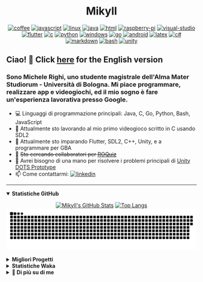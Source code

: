 <div align="center">
  <h1 align="center">Mikyll</h1>

[![coffee][coffee-shield]][coffee-url]
[![javascript][javascript-shield]][javascript-url]
[![linux][linux-shield]][linux-url]
[![java][java-shield]][java-url]
[![html][html-shield]][html-url]
[![raspberry-pi][raspberry-shield]][raspberry-url]
[![visual-studio][vs-shield]][vs-url]
[![flutter][flutter-shield]][flutter-url]
[![c][c-shield]][c-url]
[![python][python-shield]][python-url]
[![windows][windows-shield]][windows-url]
[![go][go-shield]][go-url]
[![android][android-shield]][android-url]
[![latex][latex-shield]][latex-url]
[![c#][c#-shield]][c#-url]
[![markdown][md-shield]][md-url]
[![bash][bash-shield]][bash-url]
[![unity][unity-shield]][unity-url]

</div>

## Ciao! 👋 Click <a href="https://github.com/mikyll/mikyll/blob/main/README.md">here</a> for the English version

### Sono Michele Righi, uno studente magistrale dell'Alma Mater Studiorum - Università di Bologna. Mi piace programmare, realizzare app e videogiochi, ed il mio sogno è fare un'esperienza lavorativa presso Google.
- 💻 Linguaggi di programmazione principali: Java, C, Go, Python, Bash, JavaScript
- 🔭 Attualmente sto lavorando al mio primo videogioco scritto in C usando SDL2
- 🌱 Attualmente sto imparando Flutter, SDL2, C++, Unity, e a programmare per GBA
- 👯 ~~Sto cercando collaboratori per [ROQuiz](https://github.com/mikyll/ROQuiz)~~
- 🤔 Avrei bisogno di una mano per risolvere i problemi principali di [Unity DOTS Prototype](https://github.com/mikyll/UnityDOTS-Thesis/tree/main/DOTS%20Prototype)
- 📫 Come contattarmi: [![linkedin][linkedin-shield]][linkedin-url]

-------

<details open="">
  <summary><b>Statistiche GitHub</b></summary>
  <p align="center">
    <a href="https://github.com/mikyll/mikyll"><img alt="Mikyll's GitHub Stats" src="https://github-readme-stats.vercel.app/api?username=mikyll&show_icons=true" width=55%/></a>
    <a href="https://github.com/mikyll/mikyll"><img alt="Top Langs" src="https://github-readme-stats.vercel.app/api/top-langs/?username=mikyll&layout=compact&langs_count=8" width=40%/></a>
    <a href="https://github.com/mikyll/mikyll"><img alt="Snake animation" src="https://github.com/mikyll/mikyll/blob/output/github-contribution-grid-snake.svg"/></a>
  </p>
</details>

<details>
  <summary><b>Migliori Progetti</b></summary>
  
  <h3><a href="https://github.com/TryKatChup/Poke-Pi-Dex">Poké-Pi-Dex</a></h3>
  <a href="https://github.com/TryKatChup">TryKatChup</a> and I recreated a Pokédex clone, which recognizes pictures of Pokémon from the first generation, using a Convolutional Neural Network. It's built on Raspberry Pi4 with LCD display, PiCamera, speaker and some other components attached. The case is made of recycled cardboard. 🌱<br/>
  <p align="center">
    <a href="https://github.com/TryKatChup/Poke-Pi-Dex"><img alt="Poké-Pi-Dex" src="https://github.com/mikyll/mikyll/blob/main/gfx/Pok%C3%A9-Pi-Dex.png" width=50%/></a>
    <br/>
    Watch the <a href="https://www.youtube.com/watch?v=IkbLYq1PmRs">demo</a> on YouTube!
  </p>
</details>

<details>
  <summary><b>Statistiche Waka</b></summary>
  
<!--START_SECTION:waka-->
![Code Time](http://img.shields.io/badge/Code%20Time-1%2C100%20hrs-blue)

![Lines of code](https://img.shields.io/badge/From%20Hello%20World%20I%27ve%20Written-39%20Thousand%20lines%20of%20code-blue)

**I'm a Night 🦉** 

```text
🌞 Morning    104 commits    █░░░░░░░░░░░░░░░░░░░░░░░░   6.65% 
🌆 Daytime    436 commits    ███████░░░░░░░░░░░░░░░░░░   27.86% 
🌃 Evening    443 commits    ███████░░░░░░░░░░░░░░░░░░   28.31% 
🌙 Night      582 commits    █████████░░░░░░░░░░░░░░░░   37.19%

```


📊 **This Week I Spent My Time On** 

```text
💬 Programming Languages: 
Other                    8 hrs 30 mins       ██████████░░░░░░░░░░░░░░░   42.7% 
HTML                     3 hrs 44 mins       ████░░░░░░░░░░░░░░░░░░░░░   18.75% 
Kotlin                   2 hrs 22 mins       ███░░░░░░░░░░░░░░░░░░░░░░   11.94% 
Dart                     2 hrs               ██░░░░░░░░░░░░░░░░░░░░░░░   10.07% 
Groovy                   1 hr 23 mins        █░░░░░░░░░░░░░░░░░░░░░░░░   6.96%

```


 Last Updated on 16/01/2023 08:17:45 UTC
<!--END_SECTION:waka-->
 
</details>

<details>
  <summary><b>🧐 Di più su di me</b></summary>
  
  ### 🔎 Interessi
  - 👾 Sviluppo di videogiochi (SDL2, Unity)
  - ❓ Risoluzione di problemi
  - 🕹️ Console vintage (GameBoy Advance)
  - 🌱 Natura e 🐈 animali, soprattutto gatti e cani

  ### 👀 Hobby
  - ![Dance](https://user-images.githubusercontent.com/56556806/127065104-59b588ad-aacb-46b0-9bd2-a85e55bd0490.gif)Shuffle dance imparata da solo ![grub_dance](https://user-images.githubusercontent.com/56556806/127064887-e11b3ff8-dc00-4f0d-91ee-4a9daf0078c0.gif)
  - 🎮 Videogiochi, soprattutto MOBA e FPS. 3 giochi preferiti: League of Legends 5000+ ore, Call of Duty 1000+ ore, Genshin Impact 300+ ore
  - 💥 Anime, 3 preferiti: Attack on Titans, Parasyte, Charlotte
  - 🏐 Amo la pallavolo. Ho fatto calcio per diversi anni ma non mi piaceva molto
  - 🏋🏻‍♂️ Mi piace allenarmi e 🏃🏻 correre (specialmente sotto la pioggia 🌧)
  <!-- - ♟ Giochi da tavolo e di carte
  - 🧩 Rompicapi -->

  ### 👍 Cose che mi piacciono
  - ![Poké_Ball_summary_IV](https://user-images.githubusercontent.com/56556806/127063471-6f67dcff-2d34-4d13-bd3a-b4489c0cbb5f.png)
  Amo i PokéMon ![Blaziken Mini](https://user-images.githubusercontent.com/56556806/127063107-e85065bf-5f1f-4f36-af42-c9c4f3dbd51c.gif)
  ![Groudon Mini](https://user-images.githubusercontent.com/56556806/127063167-70b6f2fd-da9e-48a6-bc67-8e45a8d85ec3.gif)
  ![Rayquaza Mini](https://user-images.githubusercontent.com/56556806/127063187-8cdd2174-c32b-4c84-a561-7d8887e64120.gif)
  ![Kyogre Mini](https://user-images.githubusercontent.com/56556806/127063177-f9582683-db38-4be3-8f0d-eacd1ae2ecd3.gif)
  ![Dialga Mini](https://user-images.githubusercontent.com/56556806/127063158-759ba7e3-593b-4d79-b65e-f650fb0c26c1.gif)
  ![Torterra Mini](https://user-images.githubusercontent.com/56556806/127063199-95b6a4f9-a2ae-4732-9b22-afdb2de66dda.gif)
  - 🎥 Cinema: Excelsior!
  - 🎵 Musica: ascolto soprattutto Rock, Pop punk, Metal, Techno, House, DnB. I miei gruppi preferiti sono i *Linkin Park*, i Sum41 e gli OneRepublic. La Trap non è musica. 🥶
  - 🐸 Memini e lo shitposting
  - ✈ Viaggiare
  - 🍟 Cibi preferiti: ❣ cannelloni e 🍣 sushi

  ### ⚡ Curiosità
  - 🌲 Sono allergico a tipo 20 specie di piante e alberi differenti
  - 🌙 Mi concentro molto meglio di notte
  - 🤔 Ho il tatuaggio di una delle cose che mi piacciono, prova ad indovinare quale!
  - 🏀 So far girare una palla su ogni dita della mano sinistra

  ### 🎉 Eventi a cui ho partecipato
  - 🎫 Concerti:
    - I-Days, Monza 2017 - Linkin Park, Blink-182, Sum41, Nothing But Thieves, Sick Tamburo
    - Rocks Festival, Monza 2018 - Thirty Seconds to Mars, Mike Shinoda
    - Cocoricò, Riccione 2018 - Hardwell
    - Geox Theater, Padova 2019 - Mike Shinoda
    - Fabrique, Milano 2019 - Skillet, Devour the Day
    - Alcatraz, Milano 2020 - Five Finger Death Punch, Megadeth, Bad Wolves
    - Arena, Verona 2022 - Gorillaz
    - Unipol Arena, Bologna 2022 - Sum 41
  - Europei dei piccoli stati, 📍 Cipro: ho giocato nel ruolo di libero per San Marino
  - Una settimana presso la Atlas Language School, 📍 Dublino

  ![Meooow](https://user-images.githubusercontent.com/56556806/127066377-355926fa-644e-4d29-bcc0-7dfd8e0d9686.gif)
  ![Helluva Boss: Moxxie](https://user-images.githubusercontent.com/56556806/127073105-b5c7f4f3-b6ba-4566-873c-dd56bc3f6e98.gif)
  ![Ganyu](https://user-images.githubusercontent.com/56556806/127134266-78b8cd2d-856b-4cb8-b873-dbb0885ea61a.gif)
  ![LoL: Viktor](https://user-images.githubusercontent.com/56556806/127073328-3ba60fb8-c277-4bd5-8b5f-f79ef2de5c81.gif)

  <!--[![Top Langs](https://github-readme-stats.vercel.app/api/top-langs/?username=mikyll&layout=compact)](https://github.com/mikyll/mikyll)-->

</details>

<!-- OS -->
[linux-shield]: https://img.shields.io/badge/Linux-FCC624?style=flat-square&logo=linux&logoColor=black
[linux-url]: https://www.linux.org/
[debian-shield]: https://img.shields.io/badge/Debian-A81D33?style=flat-square&logo=debian&logoColor=white
[debian-url]: https://www.debian.org/
[android-shield]: https://img.shields.io/badge/Android-3DDC84?style=flat-square&logo=android&logoColor=white
[android-url]: https://www.android.com/
[windows-shield]: https://img.shields.io/badge/Windows-0078D6?style=flat-square&logo=windows&logoColor=white
[windows-url]: https://www.youtube.com/watch?v=zjedLeVGcfE&t=11s
<!-- programming languages -->
[java-shield]: https://img.shields.io/badge/Java-ED8B00?style=flat-square&logo=java&logoColor=white
[java-url]: https://www.java.com
[c-shield]: https://img.shields.io/badge/C-00599C?style=flat-square&logo=c&logoColor=white
[c-url]: http://www.open-std.org/jtc1/sc22/wg14/
[bash-shield]: https://img.shields.io/badge/Bash_Script-353535?style=flat-square&logo=gnu-bash&logoColor=white
[bash-url]: https://www.gnu.org/software/bash/
[javascript-shield]: https://img.shields.io/badge/JavaScript-FFDD00?style=flat-square&logo=javascript&logoColor=black
[javascript-url]: https://www.javascript.com/
[python-shield]: https://img.shields.io/badge/Python-3670A0?style=flat-square&logo=python&logoColor=ffdd54
[python-url]: https://www.python.org/
[go-shield]: https://img.shields.io/badge/Go-00ADD8.svg?style=flat-square&logo=go&logoColor=white
[go-url]: https://go.dev/
[c#-shield]: https://img.shields.io/badge/C%23-%23239120.svg?style=flat-square&logo=c-sharp&logoColor=white
[c#-url]: https://docs.microsoft.com/en-us/dotnet/csharp/
[ada-shield]:
[ada-url]: 
<!-- markdown languages -->
[html-shield]: https://img.shields.io/badge/HTML5-E34F26?style=flat-square&logo=html5&logoColor=white
[html-url]: https://www.html.it/
[latex-shield]: https://img.shields.io/badge/LaTeX-47A141?style=flat-square&logo=LaTeX&logoColor=white
[latex-url]: https://www.latex-project.org/
[css-shield]: https://img.shields.io/badge/CSS3-1572B6?style=flat-square&logo=css3&logoColor=white
[css-url]: https://www.w3schools.com/css/
[md-shield]: https://img.shields.io/badge/Markdown-575757.svg?style=flat-square&logo=markdown&logoColor=white
[md-url]: https://www.markdownguide.org/
<!-- Engine & IDE -->
[unity-shield]: https://img.shields.io/badge/Unity-000000?style=flat-square&logo=unity&logoColor=white
[unity-url]: https://unity.com/
[eclipse-shield]: https://img.shields.io/badge/-Eclipse-333333?style=flat-square&logo=eclipse-ide&logoColor=white
[eclipse-url]: https://www.eclipse.org/
[vs-shield]: https://img.shields.io/badge/Visual_Studio-5C2D91?style=flat-square&logo=visual%20studio&logoColor=white
[vs-url]: https://visualstudio.microsoft.com/
[sublime-shield]: https://img.shields.io/badge/Sublime_Text-%23575757.svg?&style=flat-square&logo=sublime-text&logoColor=important
[sublime-url]: https://www.sublimetext.com/
<!-- Frameworks & Libraries -->
[flutter-shield]: https://img.shields.io/badge/Flutter-%2302569B.svg?style=flat-square&logo=Flutter&logoColor=white
[flutter-url]: https://flutter.dev/
<!-- Social Networks -->
[linkedin-shield]: https://img.shields.io/badge/LinkedIn-0077B5?style=flat-square&logo=linkedin&logoColor=white
[linkedin-url]: https://www.linkedin.com/in/michele-righi/?locale=en_US
<!-- Others -->
[raspberry-shield]: https://img.shields.io/badge/-RaspberryPi-C51A4A?style=flat-square&logo=Raspberry-Pi
[raspberry-url]: https://www.raspberrypi.org/

[coffee-shield]: https://img.shields.io/badge/Buy_Me_A_Coffee-F7DF1E?style=flat-square&logo=buy-me-a-coffee&logoColor=black
[coffee-url]: https://www.buymeacoffee.com/mikyll
<!-- https://paypal.me/mikyll98 -->
<!-- more badges: https://badgen.net/ and https://github.com/Ileriayo/markdown-badges#office -->
